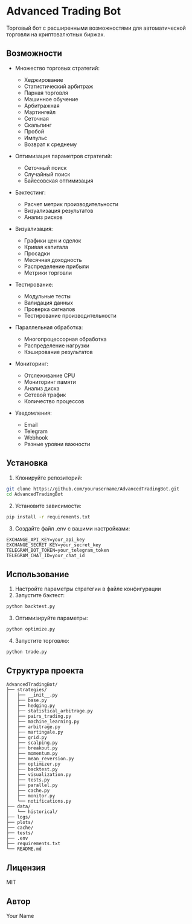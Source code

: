 # Advanced Trading Bot

Торговый бот с расширенными возможностями для автоматической торговли на криптовалютных биржах.

## Возможности

- Множество торговых стратегий:
  - Хеджирование
  - Статистический арбитраж
  - Парная торговля
  - Машинное обучение
  - Арбитражная
  - Мартингейл
  - Сеточная
  - Скальпинг
  - Пробой
  - Импульс
  - Возврат к среднему

- Оптимизация параметров стратегий:
  - Сеточный поиск
  - Случайный поиск
  - Байесовская оптимизация

- Бэктестинг:
  - Расчет метрик производительности
  - Визуализация результатов
  - Анализ рисков

- Визуализация:
  - Графики цен и сделок
  - Кривая капитала
  - Просадки
  - Месячная доходность
  - Распределение прибыли
  - Метрики торговли

- Тестирование:
  - Модульные тесты
  - Валидация данных
  - Проверка сигналов
  - Тестирование производительности

- Параллельная обработка:
  - Многопроцессорная обработка
  - Распределение нагрузки
  - Кэширование результатов

- Мониторинг:
  - Отслеживание CPU
  - Мониторинг памяти
  - Анализ диска
  - Сетевой трафик
  - Количество процессов

- Уведомления:
  - Email
  - Telegram
  - Webhook
  - Разные уровни важности

## Установка

1. Клонируйте репозиторий:
```bash
git clone https://github.com/yourusername/AdvancedTradingBot.git
cd AdvancedTradingBot
```

2. Установите зависимости:
```bash
pip install -r requirements.txt
```

3. Создайте файл .env с вашими настройками:
```env
EXCHANGE_API_KEY=your_api_key
EXCHANGE_SECRET_KEY=your_secret_key
TELEGRAM_BOT_TOKEN=your_telegram_token
TELEGRAM_CHAT_ID=your_chat_id
```

## Использование

1. Настройте параметры стратегии в файле конфигурации
2. Запустите бэктест:
```bash
python backtest.py
```

3. Оптимизируйте параметры:
```bash
python optimize.py
```

4. Запустите торговлю:
```bash
python trade.py
```

## Структура проекта

```
AdvancedTradingBot/
├── strategies/
│   ├── __init__.py
│   ├── base.py
│   ├── hedging.py
│   ├── statistical_arbitrage.py
│   ├── pairs_trading.py
│   ├── machine_learning.py
│   ├── arbitrage.py
│   ├── martingale.py
│   ├── grid.py
│   ├── scalping.py
│   ├── breakout.py
│   ├── momentum.py
│   ├── mean_reversion.py
│   ├── optimizer.py
│   ├── backtest.py
│   ├── visualization.py
│   ├── tests.py
│   ├── parallel.py
│   ├── cache.py
│   ├── monitor.py
│   └── notifications.py
├── data/
│   └── historical/
├── logs/
├── plots/
├── cache/
├── tests/
├── .env
├── requirements.txt
└── README.md
```

## Лицензия

MIT

## Автор

Your Name 